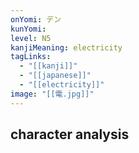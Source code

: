 ```yaml
---
onYomi: デン
kunYomi:
level: N5
kanjiMeaning: electricity
tagLinks:
  - "[[kanji]]"
  - "[[japanese]]"
  - "[[electricity]]"
image: "[[電.jpg]]"
---
```

## character analysis